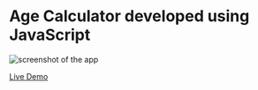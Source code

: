 # Age Calculator developed using JavaScript
 
![screenshot of the app](https://raw.githubusercontent.com/praveenorugantitech/praveenorugantitech-javascript/master/0_Projects/praveenorugantitech-age-calculator/screenshot.PNG "Age Calculator")


[Live Demo](https://praveenorugantitech.github.io/praveenorugantitech-javascript/0_Projects/praveenorugantitech-age-calculator/Demo)


